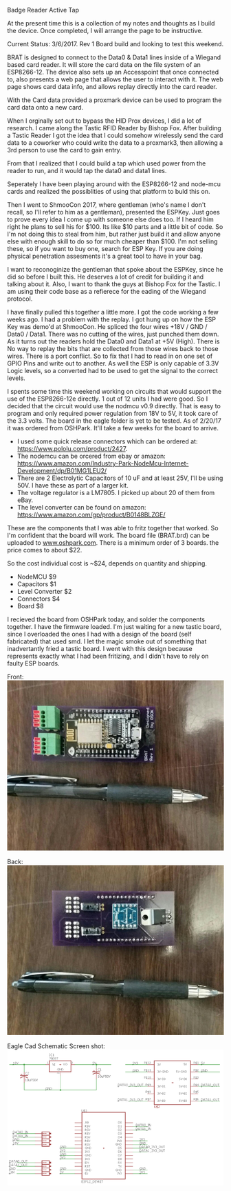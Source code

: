 Badge Reader Active  Tap

At the present time this is a collection of my notes and thoughts as I build the device.  Once completed, I will arrange the page to be instructive.

Current Status:  3/6/2017.  Rev 1 Board build and looking to test this weekend.

BRAT is designed to connect to the Data0 & Data1 lines inside of a Wiegand based card reader.  It will store the card data on the file system of an ESP8266-12.  The device also sets up an Accesspoint that once connected to, also presents a web page that allows the user to interact with it.  The web page shows card data info, and allows replay directly into the card reader.  

With the Card data provided a proxmark device can be used to program the card data onto a new card.

When I orginally set out to bypass the HID Prox devices, I did a lot of research.  I came along the Tastic RFID Reader by Bishop Fox.  After building a Tastic Reader I got the idea that I could somehow wirelessly send the card data to a coworker who could write the data to a proxmark3, then allowing a 3rd person to use the card to gain entry.

From that I realized that I could build a tap which used power from the reader to run, and it would tap the data0 and data1 lines.  

Seperately I have been playing around with the ESP8266-12 and node-mcu cards and realized
the possiblities of using that platform to buld this on.

Then I went to ShmooCon 2017, where gentleman (who's name I don't recall, so I'll refer to him as a gentleman), presented the ESPKey.  Just goes to prove every idea I come up with someone else does too.  If I heard him right he plans to sell his for $100.  Its like $10 parts and a little bit of code.  So I'm not doing this to steal from him, but rather just build it and allow anyone else with enough skill to do so for much cheaper than $100.  I'm not selling these, so if you want to buy one, search for ESP Key.  If you are doing physical penetration assesments it's a great tool to have in your bag.

I want to reconoginize the gentleman that spoke about the ESPKey, since he did so before I built this.  He deserves a lot of credit for building it and talking about it.  Also, I want to thank the guys at Bishop Fox for the Tastic.  I am using their code base as a refierece for the eading of the Wiegand protocol.

I have finally pulled this together a little more.  I got the code working a few weeks ago. I had a problem with the replay.  I got hung up on how the ESP Key was demo'd at ShmooCon.  He spliced the four wires +18V / GND / Data0 / Data1.  There was no cutting of the wires, just punched them down.  As it turns out the readers hold the Data0 and Data1 at +5V (High). There is No way to replay the bits that are collected from those wires back to those wires.  There is a port conflict.  So to fix that I had to read in on one set of GPIO Pins and write out to another.  As well the ESP is only capable of 3.3V Logic levels, so a converted had to be used to get the signal to the correct levels.

I spents some time this weekend working on circuits that would support the use of the ESP8266-12e directly.  1 out of 12 units I had were good.  So I decided that the circuit would use the nodmcu v0.9 directly.  That is easy to program and only required power regulation from 18V to 5V, it took care of the 3.3 volts.  The board in the eagle folder is yet to be tested.  As of 2/20/17 it was ordered from OSHPark.  It'll take a few weeks for the board to arrive.

* I used some quick release connectors which can be ordered at: https://www.pololu.com/product/2427.
* The nodemcu can be orcered from ebay or amazon: https://www.amazon.com/Industry-Park-NodeMcu-Internet-Development/dp/B01MG1LEU2/
* There are 2 Electrolytic Capacitors of 10 uF and at least 25V, I'll be using 50V. I have these as part of a larger kit.
* The voltage regulator is a LM7805.  I picked up about 20 of them from eBay.
* The level converter can be found on amazon: https://www.amazon.com/gp/product/B0148BLZGE/


These are the components that I was able to fritz together that worked.  So I'm confident that the board will work.  The board file (BRAT.brd) can be uploaded to www.oshpark.com.  There is a minimum order of 3 boards.  the price comes to about $22.

So the cost individual cost is ~$24, depends on quantity and shipping.
* NodeMCU $9
* Capacitors $1
* Level Converter $2
* Connectors $4
* Board $8

I recieved the board from OSHPark today, and solder the components together.  I have the firmware loaded.  I'm just waiting for a new tastic board, since I overloaded the ones I had with a design of the board (self fabricated) that used smd.  I let the magic smoke out of something that inadvertantly fried a tastic board.  I went with this design because represents exactly what I had been fritizing, and I didn't have to rely on faulty ESP boards.

Front:
![](photos/Resized_top.jpeg)

Back:
![](photos/Resized_bottom.jpeg)

Eagle Cad Schematic Screen shot:
![](photos/schematic.png)
